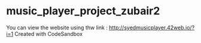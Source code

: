 # music_player_project_zubair2
You can view the website using thw link : http://syedmusicplayer.42web.io/?i=1
Created with CodeSandbox
